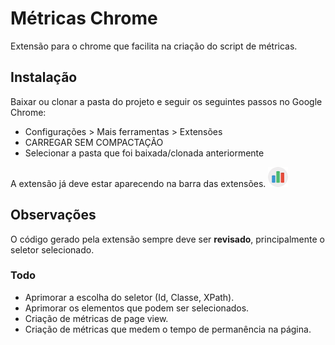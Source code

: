 
# Métricas Chrome

Extensão para o chrome que facilita na criação do script de métricas.

## Instalação

Baixar ou clonar a pasta do projeto e seguir os seguintes passos no Google Chrome:

* Configurações > Mais ferramentas > Extensões
* CARREGAR SEM COMPACTAÇÃO
* Selecionar a pasta que foi baixada/clonada anteriormente

A extensão já deve estar aparecendo na barra das extensões. ![Screenshot](icon32.png)

## Observações

O código gerado pela extensão sempre deve ser **revisado**, principalmente o seletor selecionado.

### Todo

* Aprimorar a escolha do seletor (Id, Classe, XPath).
* Aprimorar os elementos que podem ser selecionados.
* Criação de métricas de page view.
* Criação de métricas que medem o tempo de permanência na página.